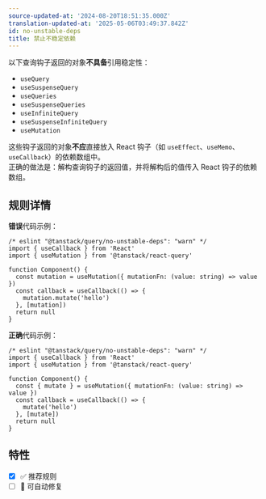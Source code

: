 ```yaml
---
source-updated-at: '2024-08-20T18:51:35.000Z'
translation-updated-at: '2025-05-06T03:49:37.842Z'
id: no-unstable-deps
title: 禁止不稳定依赖
---
```


以下查询钩子返回的对象**不具备**引用稳定性：

- `useQuery`
- `useSuspenseQuery`
- `useQueries`
- `useSuspenseQueries`
- `useInfiniteQuery`
- `useSuspenseInfiniteQuery`
- `useMutation`

这些钩子返回的对象**不应**直接放入 React 钩子（如 `useEffect`、`useMemo`、`useCallback`）的依赖数组中。  
正确的做法是：解构查询钩子的返回值，并将解构后的值传入 React 钩子的依赖数组。

## 规则详情

**错误**代码示例：

```tsx
/* eslint "@tanstack/query/no-unstable-deps": "warn" */
import { useCallback } from 'React'
import { useMutation } from '@tanstack/react-query'

function Component() {
  const mutation = useMutation({ mutationFn: (value: string) => value })
  const callback = useCallback(() => {
    mutation.mutate('hello')
  }, [mutation])
  return null
}
```

**正确**代码示例：

```tsx
/* eslint "@tanstack/query/no-unstable-deps": "warn" */
import { useCallback } from 'React'
import { useMutation } from '@tanstack/react-query'

function Component() {
  const { mutate } = useMutation({ mutationFn: (value: string) => value })
  const callback = useCallback(() => {
    mutate('hello')
  }, [mutate])
  return null
}
```

## 特性

- [x] ✅ 推荐规则
- [ ] 🔧 可自动修复
